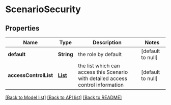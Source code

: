 # ScenarioSecurity
## Properties

Name | Type | Description | Notes
------------ | ------------- | ------------- | -------------
**default** | **String** | the role by default | [default to null]
**accessControlList** | [**List**](ScenarioAccessControl.md) | the list which can access this Scenario with detailed access control information | [default to null]

[[Back to Model list]](../README.md#documentation-for-models) [[Back to API list]](../README.md#documentation-for-api-endpoints) [[Back to README]](../README.md)

